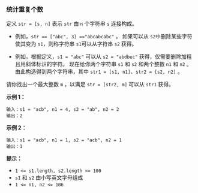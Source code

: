 ### 统计重复个数 ###
定义 `str = [s, n]` 表示 `str` 由 `n` 个字符串 `s` 连接构成。

* 例如，`str == ["abc", 3] =="abcabcabc"` 。
如果可以从 `s2`中删除某些字符使其变为 `s1`，则称字符串 `s1`可以从字符串 `s2` 获得。

* 例如，根据定义，`s1 = "abc"` 可以从 `s2 = "abdbec"` 获得，仅需要删除加粗且用斜体标识的字符。
现在给你两个字符串 `s1` 和 `s2` 和两个整数 `n1` 和 `n2` 。由此构造得到两个字符串，其中 `str1 = [s1, n1]`、`str2 = [s2, n2]` 。

请你找出一个最大整数 `m` ，以满足 `str = [str2, m]` 可以从 `str1` 获得。



**示例 1：**

```
输入：s1 = "acb", n1 = 4, s2 = "ab", n2 = 2
输出：2
```

**示例 2：**

```
输入：s1 = "acb", n1 = 1, s2 = "acb", n2 = 1
输出：1
```



**提示：**

* `1 <= s1.length, s2.length <= 100`
* `s1` 和 `s2` 由小写英文字母组成
* `1 <= n1, n2 <= 106`


